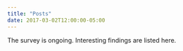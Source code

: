 ```yaml
---
title: "Posts"
date: 2017-03-02T12:00:00-05:00
---
```

The survey is ongoing. Interesting findings are listed here. 
